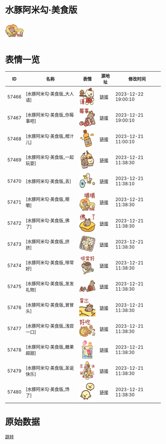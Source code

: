# 水豚阿米勾·美食版

<img src="./cover.png" height="60" alt="cover" />

# 表情一览

|ID|名称|表情|源地址|修改时间|
|----|----|----|----|----|
|57466|[水豚阿米勾·美食版_大人请]|<img src="./pic/057466_%5B水豚阿米勾·美食版_大人请%5D.png" height="60" alt="大人请"/>|[链接](https://i0.hdslb.com/bfs/garb/03310773c684204649056745c46aeaddafd69dcf.png)|2023-12-22 19:00:10|
|57467|[水豚阿米勾·美食版_你莓事吧]|<img src="./pic/057467_%5B水豚阿米勾·美食版_你莓事吧%5D.png" height="60" alt="你莓事吧"/>|[链接](https://i0.hdslb.com/bfs/garb/7f5461d2e431b2b821df962fdb89a73175f71171.png)|2023-12-21 19:00:10|
|57468|[水豚阿米勾·美食版_橙汁儿]|<img src="./pic/057468_%5B水豚阿米勾·美食版_橙汁儿%5D.png" height="60" alt="橙汁儿"/>|[链接](https://i0.hdslb.com/bfs/garb/95a46da8c55c2e1a4f0902cb2c9e16422186ae45.png)|2023-12-21 11:00:10|
|57469|[水豚阿米勾·美食版_一起玩耍]|<img src="./pic/057469_%5B水豚阿米勾·美食版_一起玩耍%5D.png" height="60" alt="一起玩耍"/>|[链接](https://i0.hdslb.com/bfs/garb/3394aeeb491436de08c56da19ec681e2e5d24e05.png)|2023-12-21 11:38:30|
|57470|[水豚阿米勾·美食版_丢]|<img src="./pic/057470_%5B水豚阿米勾·美食版_丢%5D.png" height="60" alt="丢"/>|[链接](https://i0.hdslb.com/bfs/garb/eab74649c46f1024ce92070263931f3b04f5fba1.png)|2023-12-21 11:38:10|
|57471|[水豚阿米勾·美食版_嚼嚼]|<img src="./pic/057471_%5B水豚阿米勾·美食版_嚼嚼%5D.png" height="60" alt="嚼嚼"/>|[链接](https://i0.hdslb.com/bfs/garb/61056b7f853aa163e74471e008d582a291177f8f.png)|2023-12-21 11:38:30|
|57472|[水豚阿米勾·美食版_佛了]|<img src="./pic/057472_%5B水豚阿米勾·美食版_佛了%5D.png" height="60" alt="佛了"/>|[链接](https://i0.hdslb.com/bfs/garb/379292d590700f1318dccd64d4589d4d34878975.png)|2023-12-21 11:38:30|
|57473|[水豚阿米勾·美食版_挤挤]|<img src="./pic/057473_%5B水豚阿米勾·美食版_挤挤%5D.png" height="60" alt="挤挤"/>|[链接](https://i0.hdslb.com/bfs/garb/a80697822ee8071ae2bdc1cf424c3bb557937eb5.png)|2023-12-21 11:38:30|
|57474|[水豚阿米勾·美食版_啡常好]|<img src="./pic/057474_%5B水豚阿米勾·美食版_啡常好%5D.png" height="60" alt="啡常好"/>|[链接](https://i0.hdslb.com/bfs/garb/88b8363f203fe1290fd64a4e09f26b254594848f.png)|2023-12-21 11:38:30|
|57475|[水豚阿米勾·美食版_发发礼物]|<img src="./pic/057475_%5B水豚阿米勾·美食版_发发礼物%5D.png" height="60" alt="发发礼物"/>|[链接](https://i0.hdslb.com/bfs/garb/e79de0bdcd31dd1ba14585a5448db4366952fe14.png)|2023-12-21 11:38:30|
|57476|[水豚阿米勾·美食版_冒冒头]|<img src="./pic/057476_%5B水豚阿米勾·美食版_冒冒头%5D.png" height="60" alt="冒冒头"/>|[链接](https://i0.hdslb.com/bfs/garb/8fb590054fbd8c1647a0cb4c8269ce51e1308e58.png)|2023-12-21 11:38:30|
|57477|[水豚阿米勾·美食版_浅尝一口]|<img src="./pic/057477_%5B水豚阿米勾·美食版_浅尝一口%5D.png" height="60" alt="浅尝一口"/>|[链接](https://i0.hdslb.com/bfs/garb/e4eaafcf978091c41fa07ec243267f953abbcff2.png)|2023-12-21 11:38:30|
|57478|[水豚阿米勾·美食版_糖果超甜]|<img src="./pic/057478_%5B水豚阿米勾·美食版_糖果超甜%5D.png" height="60" alt="糖果超甜"/>|[链接](https://i0.hdslb.com/bfs/garb/ce77522b454acda4de0321f8bc8019138bf7fd6a.png)|2023-12-21 11:38:30|
|57479|[水豚阿米勾·美食版_圣诞快乐]|<img src="./pic/057479_%5B水豚阿米勾·美食版_圣诞快乐%5D.png" height="60" alt="圣诞快乐"/>|[链接](https://i0.hdslb.com/bfs/garb/a659d7193c9862baae0158b2ba3d3b5da9320d16.png)|2023-12-21 11:38:30|
|57480|[水豚阿米勾·美食版_馋了]|<img src="./pic/057480_%5B水豚阿米勾·美食版_馋了%5D.png" height="60" alt="馋了"/>|[链接](https://i0.hdslb.com/bfs/garb/b74b604ad6032aa857f173a71ed6d61cc368ef2f.png)|2023-12-21 11:38:30|

# 原始数据

[跳转](./raw.json)

